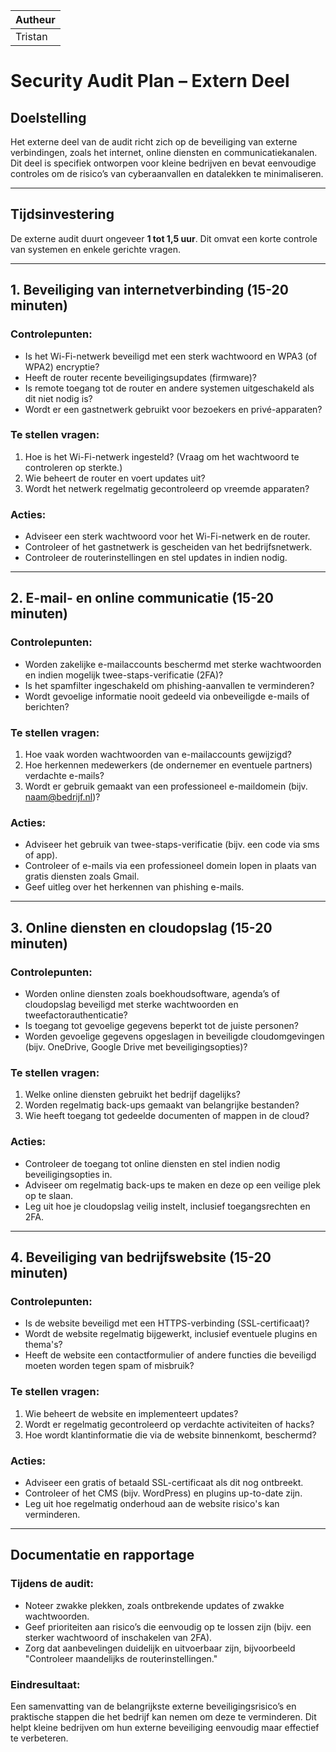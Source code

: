| Autheur  |
|----------|
| Tristan  |

# Security Audit Plan – Extern Deel

## Doelstelling
Het externe deel van de audit richt zich op de beveiliging van externe verbindingen, zoals het internet, online diensten en communicatiekanalen. Dit deel is specifiek ontworpen voor kleine bedrijven en bevat eenvoudige controles om de risico’s van cyberaanvallen en datalekken te minimaliseren.

---

## Tijdsinvestering
De externe audit duurt ongeveer **1 tot 1,5 uur**. Dit omvat een korte controle van systemen en enkele gerichte vragen.

---

## 1. Beveiliging van internetverbinding (15-20 minuten)
### Controlepunten:
- Is het Wi-Fi-netwerk beveiligd met een sterk wachtwoord en WPA3 (of WPA2) encryptie?
- Heeft de router recente beveiligingsupdates (firmware)?
- Is remote toegang tot de router en andere systemen uitgeschakeld als dit niet nodig is?
- Wordt er een gastnetwerk gebruikt voor bezoekers en privé-apparaten?

### Te stellen vragen:
1. Hoe is het Wi-Fi-netwerk ingesteld? (Vraag om het wachtwoord te controleren op sterkte.)
2. Wie beheert de router en voert updates uit?
3. Wordt het netwerk regelmatig gecontroleerd op vreemde apparaten?

### Acties:
- Adviseer een sterk wachtwoord voor het Wi-Fi-netwerk en de router.
- Controleer of het gastnetwerk is gescheiden van het bedrijfsnetwerk.
- Controleer de routerinstellingen en stel updates in indien nodig.

---

## 2. E-mail- en online communicatie (15-20 minuten)
### Controlepunten:
- Worden zakelijke e-mailaccounts beschermd met sterke wachtwoorden en indien mogelijk twee-staps-verificatie (2FA)?
- Is het spamfilter ingeschakeld om phishing-aanvallen te verminderen?
- Wordt gevoelige informatie nooit gedeeld via onbeveiligde e-mails of berichten?

### Te stellen vragen:
1. Hoe vaak worden wachtwoorden van e-mailaccounts gewijzigd?
2. Hoe herkennen medewerkers (de ondernemer en eventuele partners) verdachte e-mails?
3. Wordt er gebruik gemaakt van een professioneel e-maildomein (bijv. naam@bedrijf.nl)?

### Acties:
- Adviseer het gebruik van twee-staps-verificatie (bijv. een code via sms of app).
- Controleer of e-mails via een professioneel domein lopen in plaats van gratis diensten zoals Gmail.
- Geef uitleg over het herkennen van phishing e-mails.

---

## 3. Online diensten en cloudopslag (15-20 minuten)
### Controlepunten:
- Worden online diensten zoals boekhoudsoftware, agenda’s of cloudopslag beveiligd met sterke wachtwoorden en tweefactorauthenticatie?
- Is toegang tot gevoelige gegevens beperkt tot de juiste personen?
- Worden gevoelige gegevens opgeslagen in beveiligde cloudomgevingen (bijv. OneDrive, Google Drive met beveiligingsopties)?

### Te stellen vragen:
1. Welke online diensten gebruikt het bedrijf dagelijks?
2. Worden regelmatig back-ups gemaakt van belangrijke bestanden?
3. Wie heeft toegang tot gedeelde documenten of mappen in de cloud?

### Acties:
- Controleer de toegang tot online diensten en stel indien nodig beveiligingsopties in.
- Adviseer om regelmatig back-ups te maken en deze op een veilige plek op te slaan.
- Leg uit hoe je cloudopslag veilig instelt, inclusief toegangsrechten en 2FA.

---

## 4. Beveiliging van bedrijfswebsite (15-20 minuten)
### Controlepunten:
- Is de website beveiligd met een HTTPS-verbinding (SSL-certificaat)?
- Wordt de website regelmatig bijgewerkt, inclusief eventuele plugins en thema's?
- Heeft de website een contactformulier of andere functies die beveiligd moeten worden tegen spam of misbruik?

### Te stellen vragen:
1. Wie beheert de website en implementeert updates?
2. Wordt er regelmatig gecontroleerd op verdachte activiteiten of hacks?
3. Hoe wordt klantinformatie die via de website binnenkomt, beschermd?

### Acties:
- Adviseer een gratis of betaald SSL-certificaat als dit nog ontbreekt.
- Controleer of het CMS (bijv. WordPress) en plugins up-to-date zijn.
- Leg uit hoe regelmatig onderhoud aan de website risico's kan verminderen.

---

## Documentatie en rapportage
### Tijdens de audit:
- Noteer zwakke plekken, zoals ontbrekende updates of zwakke wachtwoorden.
- Geef prioriteiten aan risico’s die eenvoudig op te lossen zijn (bijv. een sterker wachtwoord of inschakelen van 2FA).
- Zorg dat aanbevelingen duidelijk en uitvoerbaar zijn, bijvoorbeeld "Controleer maandelijks de routerinstellingen."

### Eindresultaat:
Een samenvatting van de belangrijkste externe beveiligingsrisico’s en praktische stappen die het bedrijf kan nemen om deze te verminderen. Dit helpt kleine bedrijven om hun externe beveiliging eenvoudig maar effectief te verbeteren.
